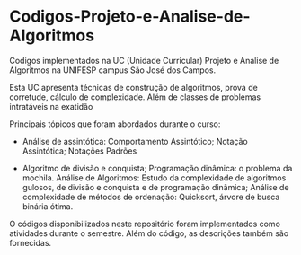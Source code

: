 # Codigos-Projeto-e-Analise-de-Algoritmos
Codigos implementados na UC (Unidade Curricular) Projeto e Analise de Algoritmos na UNIFESP campus São José dos Campos.

Esta UC apresenta técnicas de construção de algoritmos, prova de corretude, cálculo de complexidade. Além de classes de problemas intratáveis na exatidão

Principais tópicos que foram abordados durante o curso:

- Análise de assintótica: Comportamento Assintótico; Notação Assintótica; Notações Padrões 

- Algoritmo de divisão e conquista; Programação dinâmica: o problema da mochila. Análise de Algoritmos: Estudo da complexidade de algoritmos gulosos, de divisão e conquista e de programação dinâmica; Análise de complexidade de métodos de ordenação: Quicksort, árvore de busca binária ótima.

O códigos disponibilizados neste repositório foram implementados como atividades durante o semestre. Além do código, as descrições também são fornecidas. 



